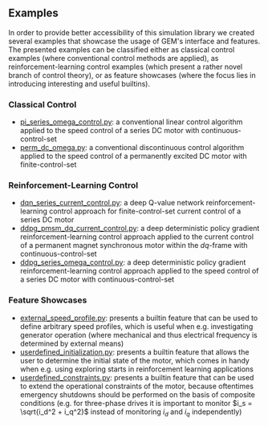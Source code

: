 ## Examples

In order to provide better accessibility of this simulation library
we created several examples that showcase the usage of GEM's interface and features.
The presented examples can be classified either as 
classical control examples 
(where conventional control methods are applied), 
as reinforcement-learning control examples 
(which present a rather novel branch of control theory), 
or as feature showcases 
(where the focus lies in introducing interesting and useful builtins).

### Classical Control
- [pi_series_omega_control.py](pi_series_omega_control.py): a conventional linear control algorithm applied to the speed control of a series DC motor with continuous-control-set
- [perm_dc_omega.py](perm_dc_omega.py): a conventional discontinuous control algorithm applied to the speed control of a permanently excited DC motor with finite-control-set

### Reinforcement-Learning Control
- [dqn_series_current_control.py](dqn_series_current_control.py): a deep Q-value network reinforcement-learning control approach for finite-control-set current control of a series DC motor
- [ddpg_pmsm_dq_current_control.py](ddpg_pmsm_dq_current_control.py): a deep deterministic policy gradient reinforcement-learning control approach applied to the current control of a permanent magnet synchronous motor within the $dq$-frame with continuous-control-set
- [ddpg_series_omega_control.py](ddpg_series_omega_control.py): a deep deterministic policy gradient reinforcement-learning control approach applied to the speed control of a series DC motor with continuous-control-set

### Feature Showcases
- [external_speed_profile.py](external_speed_profile.py): presents a builtin feature that can be used to define arbitrary speed profiles, which is useful when e.g. investigating generator operation (where mechanical and thus electrical frequency is determined by external means) 
- [userdefined_initialization.py](userdefined_initialization.py): presents a builtin feature that allows the user to determine the initial state of the motor, which comes in handy when e.g. using exploring starts in reinforcement learning applications
- [userdefined_constraints.py](userdefined_constraints.py): presents a builtin feature that can be used to extend the operational constraints of the motor, because oftentimes emergency shutdowns should be performed on the basis of composite conditions (e.g. for three-phase drives it is important to monitor $i_s = \sqrt{i_d^2 + i_q^2}$ instead of monitoring $i_d$ and $i_q$ independently)